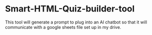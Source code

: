# Smart-HTML-Quiz-builder-tool
This tool will generate a prompt to plug into an AI chatbot so that it will communicate with a google sheets file set up in my drive.
